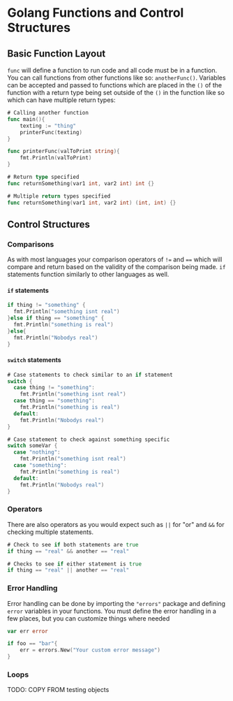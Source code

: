 # Golang Functions and Control Structures

## Basic Function Layout
`func` will define a function to run code and all code must be in a function. You can call functions from other functions like so: `anotherFunc()`. Variables can be accepted and passed to functions which are placed in the `()` of the function with a return type being set outside of the `()` in the function like so which can have multiple return types:

```go
# Calling another function
func main(){
    texting := "thing"
    printerFunc(texting)
}

func printerFunc(valToPrint string){
    fmt.Println(valToPrint)
}

# Return type specified
func returnSomething(var1 int, var2 int) int {}

# Multiple return types specified
func returnSomething(var1 int, var2 int) (int, int) {}
```

## Control Structures

### Comparisons
As with most languages your comparison operators of `!=` and `==` which will compare and return based on the validity of the comparison being made. `if` statements function similarly to other languages as well.

#### `if` statements
```go
if thing != "something" {
  fmt.Println("something isnt real")
}else if thing == "something" {
  fmt.Println("something is real")
}else{
  fmt.Println("Nobodys real")
}
```
#### `switch` statements
```go
# Case statements to check similar to an if statement
switch {
  case thing != "something":
    fmt.Println("something isnt real")
  case thing == "something":
    fmt.Println("something is real")
  default:
    fmt.Println("Nobodys real")
}

# Case statement to check against something specific
switch someVar {
  case "nothing":
    fmt.Println("something isnt real")
  case "something":
    fmt.Println("something is real")
  default:
    fmt.Println("Nobodys real")
}
```

### Operators
There are also operators as you would expect such as `||` for "or" and `&&` for checking multiple statements.

```go
# Check to see if both statements are true
if thing == "real" && another == "real"

# Checks to see if either statement is true
if thing == "real" || another == "real"
```

### Error Handling
Error handling can be done by importing the `"errors"` package and defining `error` variables in your functions. You must define the error handling in a few places, but you can customize things where needed

```go
var err error

if foo == "bar"{
    err = errors.New("Your custom error message")
}
```

### Loops
TODO: COPY FROM testing objects
